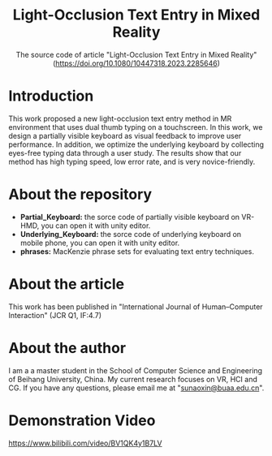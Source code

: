 <h1 align="center">Light-Occlusion Text Entry in Mixed Reality</h1>

<div align="center">

The source code of article "Light-Occlusion Text Entry in Mixed Reality" (https://doi.org/10.1080/10447318.2023.2285646)

</div>

# Introduction 
This work proposed a new light-occlusion text entry method in MR environment that uses dual thumb typing on a touchscreen. In this work, we design a partially visible keyboard as visual feedback to improve user performance. In addition, we optimize the underlying keyboard by collecting eyes-free typing data through a user study. The results show that our method has high typing speed, low error rate, and is very novice-friendly. 

# About the repository
- <b>Partial_Keyboard:</b> the sorce code of partially visible keyboard on VR-HMD, you can open it with unity editor.
- <b>Underlying_Keyboard:</b> the sorce code of underlying keyboard on mobile phone, you can open it with unity editor.
- <b>phrases:</b> MacKenzie phrase sets for evaluating text entry techniques.

# About the article
This work has been published in "International Journal of Human–Computer Interaction" (JCR Q1, IF:4.7)

# About the author
I am a a master student in the School of Computer Science and Engineering of Beihang University, China. My current research focuses on VR, HCI and CG. If you have any questions, please email me at "sunaoxin@buaa.edu.cn".

# Demonstration Video
https://www.bilibili.com/video/BV1QK4y1B7LV
